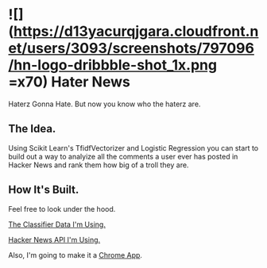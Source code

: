 ![](https://d13yacurqjgara.cloudfront.net/users/3093/screenshots/797096/hn-logo-dribbble-shot_1x.png =x70) 
Hater News
==========

Haterz Gonna Hate. But now you know who the haterz are.

The Idea.
---------
Using Scikit Learn's TfidfVectorizer and Logistic Regression you can start to build out a way to analyize all the comments a user ever has posted in Hacker News and rank them how big of a troll they are.


How It's Built.
---------
Feel free to look under the hood.

[The Classifier Data I'm Using.](https://www.kaggle.com/c/detecting-insults-in-social-commentary/data)

[Hacker News API I'm Using.](https://github.com/HackerNews/API)

Also, I'm going to make it a [Chrome App](https://developer.chrome.com/extensions/getstarted).
